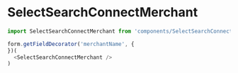 # SelectSearchConnectMerchant

```js
import SelectSearchConnectMerchant from 'components/SelectSearchConnect/Merchant';

form.getFieldDecorator('merchantName', {
})(
  <SelectSearchConnectMerchant />
)
```
